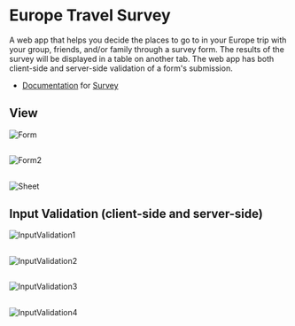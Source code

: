 # Europe Travel Survey
A web app that helps you decide the places to go to in your Europe trip with your group, friends, and/or family through a survey form. The results of the survey will be displayed in a table on another tab. The web app has both client-side and server-side validation of a form's submission.


* [Documentation](https://docs.cs50.net/2019/x/psets/7/survey/survey.html) for [Survey](https://github.com/emilyd17/survey/tree/master/survey)

## View
![Form](https://github.com/emilyd17/survey/blob/master/survey/view/Form.jpg)

##
![Form2](https://github.com/emilyd17/survey/blob/master/survey/view/Form2.jpg)

##
![Sheet](https://github.com/emilyd17/survey/blob/master/survey/view/Sheet.jpg)

## Input Validation (client-side and server-side)
![InputValidation1](https://github.com/emilyd17/survey/blob/master/survey/view/InputValidation1.png)

##
![InputValidation2](https://github.com/emilyd17/survey/blob/master/survey/view/InputValidation2.png)

##
![InputValidation3](https://github.com/emilyd17/survey/blob/master/survey/view/InputValidation3.png)

##
![InputValidation4](https://github.com/emilyd17/survey/blob/master/survey/view/InputValidation4.png)

